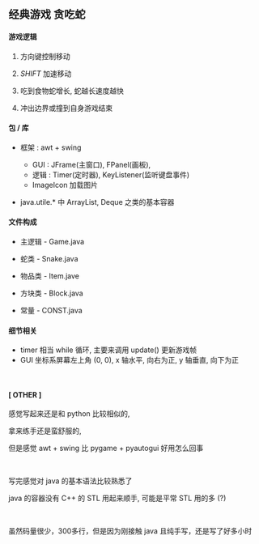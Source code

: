 ## 经典游戏 贪吃蛇

#### 游戏逻辑

1. 方向键控制移动

2. ${SHIFT}$ 加速移动

3. 吃到食物蛇增长, 蛇越长速度越快

4. 冲出边界或撞到自身游戏结束

#### 包 / 库

- 框架 : awt + swing
  - GUI : JFrame(主窗口), FPanel(画板),
  - 逻辑 : Timer(定时器), KeyListener(监听键盘事件)
  - ImageIcon 加载图片

- java.utile.* 中 ArrayList, Deque 之类的基本容器

#### 文件构成

- 主逻辑 - Game.java

- 蛇类 - Snake.java

- 物品类 - Item.jave

- 方块类 - Block.java

- 常量 - CONST.java

#### **细节相关**

- timer 相当 while 循环, 主要来调用 update() 更新游戏帧
- GUI 坐标系屏幕左上角 (0, 0), x 轴水平, 向右为正, y 轴垂直, 向下为正

&nbsp;

#### [ OTHER ]

感觉写起来还是和 python 比较相似的,

拿来练手还是蛮舒服的,

但是感觉 awt + swing 比 pygame + pyautogui 好用怎么回事

&nbsp;

写完感觉对 java 的基本语法比较熟悉了

java 的容器没有 C++ 的 STL 用起来顺手, 可能是平常 STL 用的多 (?)

&nbsp;

虽然码量很少，300多行，但是因为刚接触 java 且纯手写，还是写了好多小时

